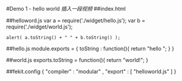 #Demo 1 - hello world
*插入一段视频*
##index.html
	<!DOCTYPE html>
	<html>
	<head>
		<meta charset="UTF-8">
		<title>demo 1 - hello world </title>
	</head>
	<body>
		<script src="prd/helloworld.js"></script>
	</body>
	</html>

##helloword.js
	var a = require('./widget/hello.js');
	var b = require('./widget/world.js');
	
	alert( a.toString() + " " + b.toString() ); 

##hello.js
	module.exports = {
		toString : function(){
			return "hello ";
		}
	}

##world.js
	exports.toString = function(){
		return "world!";
	}

##fekit.config
	{
		"compiler" : "modular" ,
		"export" : [
			"helloworld.js"
		]
	}